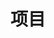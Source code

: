 ---
widget: experience
active: true
headless: true

title: '## 项目'
subtitle: ''

date_format: Jan 2006
sort_by: date_end

weight: 30

experience:
  # - title: 面向交互式多媒体应用的云边计算关键技术研究 (62272316)
  #   company: ￥540,000 <br> 面上项目 <br> 国家自然科学基金委
  #   company_url: ''
  #   company_logo: nsfc
  #   location: 
  #   date_start: '2023-01-01'
  #   date_end: '2026-12-31'
  #   description:

  - title: 基于强化学习的数据中心网络自适应拥塞控制方法研究 (61802263)
    company: ￥250,000 <br> 青年项目 <br> 国家自然科学基金委
    company_url: ''
    company_logo: nsfc
    location: 
    date_start: '2019-01-01'
    date_end: '2021-12-31'
    description: 

  - title: 基于强化学习的自适应数据中心网络优化研究
    company: ￥50,000 <br> 腾讯"犀牛鸟"-深圳大学青年教师科研基金项目 <br> 腾讯基金会
    company_url: ''
    company_logo: tencent
    location:
    date_start: '2019-01-01'
    date_end: '2020-12-31'
    description: 

  - title: 基于强化学习的自适应网络优化研究 (2019050)
    company: ￥60,000 <br> 深圳大学新引进教师科研启动项目 <br> 深圳大学
    company_url: ''
    company_logo: szu
    location:
    date_start: '2019-06-01'
    date_end: '2021-05-31'
    description: 

  - title: 智能网络传输研究 (860/000002110325)
    company: ￥170,000 <br> 2019年第1批青年教师科研启动项目 <br> 深圳大学
    company_url: ''
    company_logo: szu
    location:
    date_start: '2019-11-01'
    date_end: '2022-10-30'
    description: 

  - title: 下一代数据中心网络自适应拥塞控制方法研究 (827000444)
    company: ￥2,700,000 <br> 深圳市高层次人才(孔雀计划)科研经费 <br> 深圳市人力资源和社会保障局
    company_url: ''
    company_logo: szrs
    location:
    date_start: '2020-01-01'
    date_end: '2022-12-31'
    description: 

design:
  columns: '1'
  view: 2
  spacing:
    # Customize the section spacing. Order is top, right, bottom, left.
    padding: ["20px", "0", "20px", "0"]

---